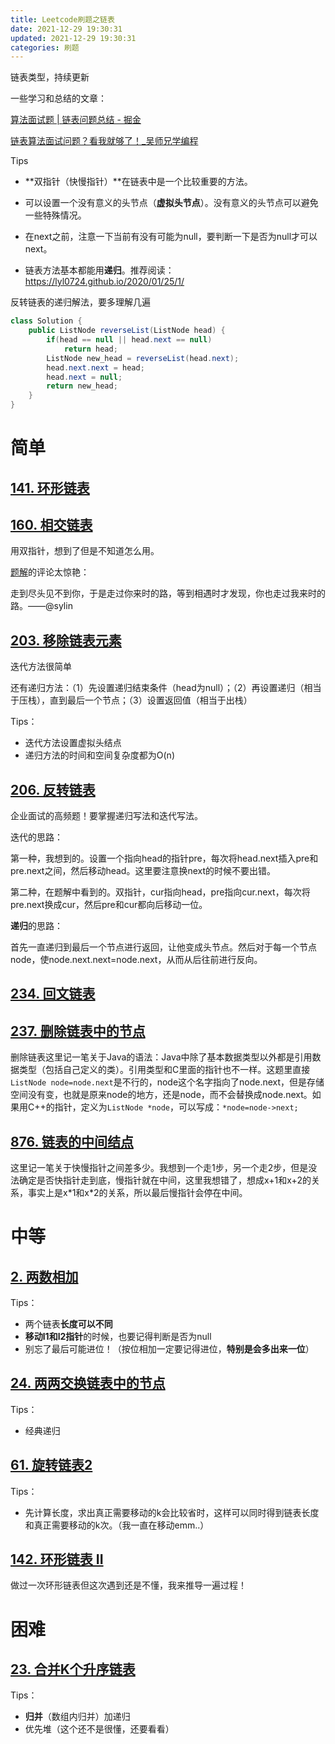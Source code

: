 ```yaml
---
title: Leetcode刷题之链表
date: 2021-12-29 19:30:31
updated: 2021-12-29 19:30:31
categories: 刷题
---
```


链表类型，持续更新

<!--more-->

一些学习和总结的文章：

[算法面试题 | 链表问题总结 - 掘金](https://juejin.cn/post/6882370280946302983)

[链表算法面试问题？看我就够了！_吴师兄学编程](https://www.cxyxiaowu.com/1400.html)



Tips

- **双指针（快慢指针）**在链表中是一个比较重要的方法。

- 可以设置一个没有意义的头节点（**虚拟头节点**）。没有意义的头节点可以避免一些特殊情况。

- 在next之前，注意一下当前有没有可能为null，要判断一下是否为null才可以next。

- 链表方法基本都能用**递归**。推荐阅读：https://lyl0724.github.io/2020/01/25/1/

反转链表的递归解法，要多理解几遍

```java
class Solution {
    public ListNode reverseList(ListNode head) {
        if(head == null || head.next == null)
            return head;
        ListNode new_head = reverseList(head.next);
        head.next.next = head;
        head.next = null;
        return new_head;
    }
}
```



# 简单

## [141. 环形链表](https://leetcode-cn.com/problems/linked-list-cycle/)



## [160. 相交链表](https://leetcode-cn.com/problems/intersection-of-two-linked-lists/)

用双指针，想到了但是不知道怎么用。

[题解](https://leetcode-cn.com/problems/intersection-of-two-linked-lists/solution/tu-jie-xiang-jiao-lian-biao-by-user7208t/)的评论太惊艳：

走到尽头见不到你，于是走过你来时的路，等到相遇时才发现，你也走过我来时的路。——@sylin

## [203. 移除链表元素](https://leetcode-cn.com/problems/remove-linked-list-elements/)

迭代方法很简单

还有递归方法：（1）先设置递归结束条件（head为null）；（2）再设置递归（相当于压栈），直到最后一个节点；（3）设置返回值（相当于出栈）

Tips：

- 迭代方法设置虚拟头结点
- 递归方法的时间和空间复杂度都为O(n)

## [206. 反转链表](https://leetcode-cn.com/problems/reverse-linked-list/)

企业面试的高频题！要掌握递归写法和迭代写法。

迭代的思路：

第一种，我想到的。设置一个指向head的指针pre，每次将head.next插入pre和pre.next之间，然后移动head。这里要注意换next的时候不要出错。

第二种，在题解中看到的。双指针，cur指向head，pre指向cur.next，每次将pre.next换成cur，然后pre和cur都向后移动一位。

**递归**的思路：

首先一直递归到最后一个节点进行返回，让他变成头节点。然后对于每一个节点node，使node.next.next=node.next，从而从后往前进行反向。

## [234. 回文链表](https://leetcode-cn.com/problems/palindrome-linked-list/)

## [237. 删除链表中的节点](https://leetcode-cn.com/problems/delete-node-in-a-linked-list/)

删除链表这里记一笔关于Java的语法：Java中除了基本数据类型以外都是引用数据类型（包括自己定义的类）。引用类型和C里面的指针也不一样。这题里直接`ListNode node=node.next`是不行的，node这个名字指向了node.next，但是存储空间没有变，也就是原来node的地方，还是node，而不会替换成node.next。如果用C++的指针，定义为`ListNode *node`，可以写成：`*node=node->next;`

## [876. 链表的中间结点](https://leetcode-cn.com/problems/middle-of-the-linked-list/)

这里记一笔关于快慢指针之间差多少。我想到一个走1步，另一个走2步，但是没法确定是否快指针走到底，慢指针就在中间，这里我想错了，想成x+1和x+2的关系，事实上是x\*1和x\*2的关系，所以最后慢指针会停在中间。

# 中等

## [2. 两数相加](https://leetcode-cn.com/problems/add-two-numbers/)

Tips：

- 两个链表**长度可以不同**
- **移动l1和l2指针**的时候，也要记得判断是否为null
- 别忘了最后可能进位！（按位相加一定要记得进位，**特别是会多出来一位**）

## [24. 两两交换链表中的节点](https://leetcode-cn.com/problems/swap-nodes-in-pairs/)

Tips：

- 经典递归

## [61. 旋转链表2](https://leetcode-cn.com/problems/rotate-list/)

Tips：

- 先计算长度，求出真正需要移动的k会比较省时，这样可以同时得到链表长度和真正需要移动的k次。（我一直在移动emm..）

## [142. 环形链表 II](https://leetcode-cn.com/problems/linked-list-cycle-ii/)

做过一次环形链表但这次遇到还是不懂，我来推导一遍过程！



# 困难

## [23. 合并K个升序链表](https://leetcode-cn.com/problems/merge-k-sorted-lists/)

Tips：

- **归并**（数组内归并）加递归
- 优先堆（这个还不是很懂，还要看看）

